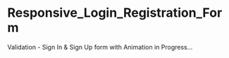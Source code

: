 # Responsive_Login_Registration_Form
Validation - Sign In &amp; Sign Up form with Animation in Progress...
